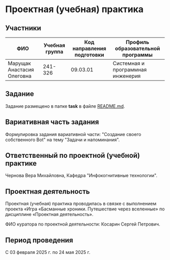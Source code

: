 # Проектная (учебная) практика

## Участники

| ФИО | Учебная группа | Код направления подготовки | Профиль образовательной программы |
|-|-|-|-|
| Марущак Анастасия Олеговна |241-326|09.03.01|Системная и программная инженерия|

## Задание

Задание размещено в папке **task** в файле [README.md](task/README.md).

## Вариативная часть задания

Формулировка задания вариативной части: "Создание своего собственного Bot" на тему "Задачи и напоминания". 

## Ответственный по проектной (учебной) практике

Чернова Вера Михайловна, Кафедра "Инфокогнитивные технологии".

## Проектная деятельность

Проектная (учебная) практика проводилась в связке с выполнением проекта «Игра «Басманные хроники. Путешествие через вселенные» по дисциплине «Проектная деятельность».

ФИО куратора по проектной деятельности: Косарин Сергей Петрович. 

## Период проведения

С 03 февраля 2025 г. по 24 мая 2025 г.
